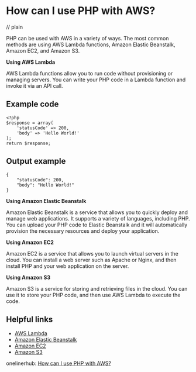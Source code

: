 # How can I use PHP with AWS?
// plain

PHP can be used with AWS in a variety of ways. The most common methods are using AWS Lambda functions, Amazon Elastic Beanstalk, Amazon EC2, and Amazon S3.

**Using AWS Lambda**

AWS Lambda functions allow you to run code without provisioning or managing servers. You can write your PHP code in a Lambda function and invoke it via an API call.

## Example code

```
<?php
$response = array(
    'statusCode' => 200,
    'body' => 'Hello World!'
);
return $response;
```

## Output example

```
{
    "statusCode": 200,
    "body": "Hello World!"
}
```

**Using Amazon Elastic Beanstalk**

Amazon Elastic Beanstalk is a service that allows you to quickly deploy and manage web applications. It supports a variety of languages, including PHP. You can upload your PHP code to Elastic Beanstalk and it will automatically provision the necessary resources and deploy your application.

**Using Amazon EC2**

Amazon EC2 is a service that allows you to launch virtual servers in the cloud. You can install a web server such as Apache or Nginx, and then install PHP and your web application on the server.

**Using Amazon S3**

Amazon S3 is a service for storing and retrieving files in the cloud. You can use it to store your PHP code, and then use AWS Lambda to execute the code.

## Helpful links

- [AWS Lambda](https://aws.amazon.com/lambda/)
- [Amazon Elastic Beanstalk](https://aws.amazon.com/elasticbeanstalk/)
- [Amazon EC2](https://aws.amazon.com/ec2/)
- [Amazon S3](https://aws.amazon.com/s3/)

onelinerhub: [How can I use PHP with AWS?](https://onelinerhub.com/php-aws/how-can-i-use-php-with-aws-1685649305)